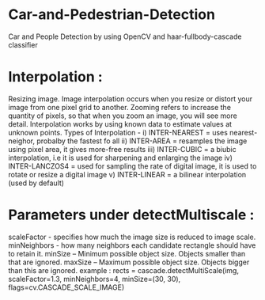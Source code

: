 # Car-and-Pedestrian-Detection

Car and People Detection by using OpenCV and haar-fullbody-cascade classifier

# Interpolation :
Resizing image. Image interpolation occurs when you resize or distort your image from one pixel grid to another. Zooming refers to increase the quantity of pixels, so that when you zoom an image, you will see more detail. 
Interpolation works by using known data to estimate values at unknown points.
Types of Interpolation - 
i) INTER-NEAREST =  uses nearest-neighor, probalby the fastest fo all
ii) INTER-AREA = resamples the image using pixel area, it gives more-free results
iii) INTER-CUBIC = a biubic interpolation, i.e it is used for sharpening and enlarging the image
iv) INTER-LANCZOS4 = used for sampling the rate of digital image, it is used to rotate or resize a digital image
v) INTER-LINEAR = a bilinear interpolation (used by default)

# Parameters under detectMultiscale :
scaleFactor - specifies how much the image size is reduced to image scale.
minNeighbors - how many neighbors each candidate rectangle should have to retain it.
minSize – Minimum possible object size. Objects smaller than that are ignored.
maxSize – Maximum possible object size. Objects bigger than this are ignored.
example :
rects = cascade.detectMultiScale(img, 
                                 scaleFactor=1.3, 
                                 minNeighbors=4, 
                                 minSize=(30, 30),
                                 flags=cv.CASCADE_SCALE_IMAGE)
